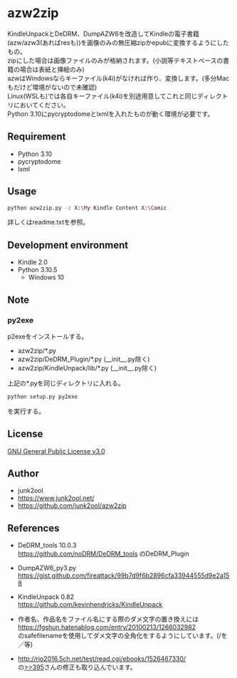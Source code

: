 # azw2zip

KindleUnpackとDeDRM、DumpAZW6を改造してKindleの電子書籍(azw/azw3(あればresも))を画像のみの無圧縮zipかepubに変換するようにしたもの。  
zipにした場合は画像ファイルのみが格納されます。(小説等テキストベースの書籍の場合は表紙と挿絵のみ)  
azwはWindowsならキーファイル(k4i)がなければ作り、変換します。(多分Macもだけど環境がないので未確認)  
Linux(WSLも)では各自キーファイル(k4i)を別途用意してこれと同じディレクトリにおいてください。  
Python 3.10にpycryptodomeとlxmlを入れたものが動く環境が必要です。

## Requirement
* Python 3.10
* pycryptodome
* lxml

## Usage
```bash
python azw2zip.py -z X:\My Kindle Content X:\Comic
```
詳しくはreadme.txtを参照。

## Development environment
 * Kindle 2.0
 * Python 3.10.5
   * Windows 10

## Note

### py2exe
p2exeをインストールする。  
 * azw2zip/\*.py  
 * azw2zip/DeDRM_Plugin/\*.py (\_\_init\_\_.py除く)  
 * azw2zip/KindleUnpack/lib/\*.py (\_\_init\_\_.py除く)  

上記の\*.pyを同じディレクトリに入れる。  
```bash
python setup.py py2exe  
```
を実行する。

## License
[GNU General Public License v3.0](https://www.gnu.org/licenses/gpl-3.0.ja.html)

## Author
* junk2ool
* https://www.junk2ool.net/
* https://github.com/junk2ool/azw2zip

## References
* DeDRM_tools 10.0.3  
https://github.com/noDRM/DeDRM_tools
のDeDRM_Plugin

* DumpAZW6_py3.py  
https://gist.github.com/fireattack/99b7d9f6b2896cfa33944555d9e2a158

* KindleUnpack 0.82  
https://github.com/kevinhendricks/KindleUnpack

* 作者名、作品名をファイル名にする際のダメ文字の置き換えには  
https://fgshun.hatenablog.com/entry/20100213/1266032982  
のsafefilenameを使用してダメ文字の全角化をするようにしています。(/を／等)

* http://rio2016.5ch.net/test/read.cgi/ebooks/1526467330/  
の[>>395](http://rio2016.5ch.net/test/read.cgi/ebooks/1526467330/395)さんの修正も取り込んでいます。
